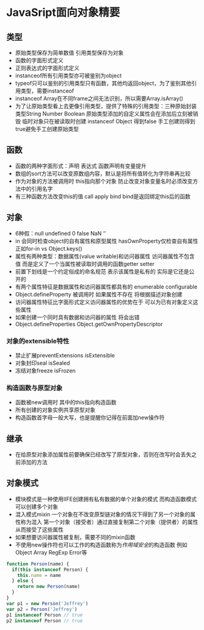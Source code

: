 # JavaSript面向对象精要

## 类型

- 原始类型保存为简单数值 引用类型保存为对象
- 函数的字面形式定义
- 正则表达式的字面形式定义
- instanceof所有引用类型亦可被鉴别为object
- typeof只可以鉴别的引用类型只有函数，其他均返回object，为了鉴别其他引用类型，需要instanceof
- instanceof Array在不同frame之间无法识别，所以需要Array.isArray()
- 为了让原始类型看上去更像引用类型，提供了特殊的引用类型：三种原始封装类型String Number Boolean 原始类型添加的自定义属性会在添加后立刻被销毁 临时对象只在被读取时创建 instanceof Object 得到false 手工创建则得到true避免手工创建原始类型

## 函数

- 函数的两种字面形式：声明 表达式 函数声明有变量提升
- 数组的sort方法可以改变原数组内容，默认是将所有值转化为字符串再比较
- 作为对象的方法被调用时 this指向那个对象 防止改变对象变量名时必须改变方法中的引用名字
- 有三种函数方法改变this的值 call apply bind bind是返回绑定this后的函数

## 对象

- 6种假：null undefined 0 false NaN ‘’
- in 会同时检查object的自有属性和原型属性 hasOwnProperty仅检查自有属性 正如for-in vs Object.keys()
- 属性有两种类型：数据属性(value writable)和访问器属性 访问器属性不包含值 而是定义了一个当属性被读取时调用的函数getter setter
- 前置下划线是一个约定俗成的命名规范 表示该属性是私有的 实际是它还是公开的
- 有两个属性特征是数据属性和访问器属性都具有的 enumerable configurable
- Object.defineProperty 被调用时 如果属性不存在 将根据描述对象创建
- 访问器属性特征比字面形式定义访问器属性的优势在于 可以为已有对象定义这些属性
- 如果创建一个同时具有数据和访问器的属性 将会出错
- Object.defineProperties Object.getOwnPropertyDescriptor

### 对象的extensible特性

- 禁止扩展preventExtensions isExtensible
- 对象封印seal isSealed
- 冻结对象freeze isFrozen

### 构造函数与原型对象

- 函数被new调用时 其中的this指向构造函数
- 所有创建的对象实例共享原型对象
- 构造函数首字母一般大写，也是提醒你记得在前面加new操作符

## 继承

- 在给原型对象添加属性前要确保已经改写了原型对象，否则在改写时会丢失之前添加的方法

## 对象模式

- 模块模式是一种使用IIFE创建拥有私有数据的单个对象的模式 而构造函数模式可以创建多个对象
- 混入模式mixin 一个对象在不改变原型链对象的情况下得到了另一个对象的属性称为混入 第一个对象（接受者）通过直接复制第二个对象（提供者）的属性从而接受了这些属性
- 如果想要访问器属性被复制，需要不同的mixin函数
- 不使用new操作符也可以工作的构造函数称为*作用域安全*的构造函数 例如Object Array RegExp Error等

```javascript
function Person(name) {
  if(this instanceof Person) {
    this.name = name
  } else {
    return new Person(name)
  }
}
var p1 = new Person('Jeffrey')
var p2 = Person('Jeffrey')
p1 instanceof Person // true
p2 instanceof Person // true
```